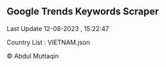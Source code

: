 

## Google Trends Keywords Scraper 
 
Last Update 12-08-2023 , 15:22:47

Country List :
VIETNAM.json



© Abdul Muttaqin 
